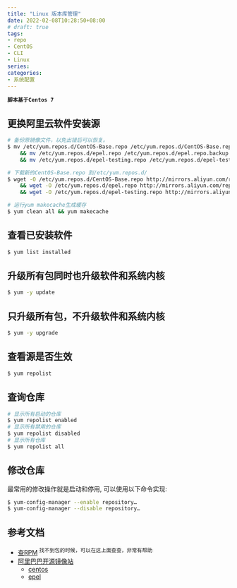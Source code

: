 ```yaml
---
title: "Linux 版本库管理"
date: 2022-02-08T10:28:50+08:00
# draft: true
tags:
- repo
- CentOS
- CLI
- Linux
series:
categories:
- 系统配置
---
```


**`脚本基于Centos 7`**

## 更换阿里云软件安装源

```bash
# 备份原镜像文件，以免出错后可以恢复。
$ mv /etc/yum.repos.d/CentOS-Base.repo /etc/yum.repos.d/CentOS-Base.repo.backup \
    && mv /etc/yum.repos.d/epel.repo /etc/yum.repos.d/epel.repo.backup \
    && mv /etc/yum.repos.d/epel-testing.repo /etc/yum.repos.d/epel-testing.repo.backup

# 下载新的CentOS-Base.repo 到/etc/yum.repos.d/
$ wget -O /etc/yum.repos.d/CentOS-Base.repo http://mirrors.aliyun.com/repo/Centos-7.repo \
    && wget -O /etc/yum.repos.d/epel.repo http://mirrors.aliyun.com/repo/epel-7.repo \
    && wget -O /etc/yum.repos.d/epel-testing.repo http://mirrors.aliyun.com/repo/epel-testing.repo

# 运行yum makecache生成缓存
$ yum clean all && yum makecache
```

## 查看已安装软件

```bash
$ yum list installed
```

## 升级所有包同时也升级软件和系统内核

```bash
$ yum -y update
```

## 只升级所有包，不升级软件和系统内核

```bash
$ yum -y upgrade
```

## 查看源是否生效

```bash
$ yum repolist
```

## 查询仓库

```bash
# 显示所有启动的仓库
$ yum repolist enabled
# 显示所有禁用的仓库
$ yum repolist disabled
# 显示所有仓库
$ yum repolist all
```

## 修改仓库

最常用的修改操作就是启动和停用, 可以使用以下命令实现:

```bash
$ yum-config-manager --enable repository…
$ yum-config-manager --disable repository…
```

##  参考文档

- [查RPM](https://crpm.cn/) <sup>找不到包的时候，可以在这上面查查，非常有帮助</sup>
- [阿里巴巴开源镜像站](https://developer.aliyun.com/mirror/)
    - [centos](https://developer.aliyun.com/mirror/centos)
    - [epel](https://developer.aliyun.com/mirror/epel)